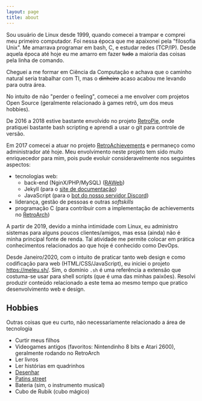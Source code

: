```yaml
---
layout: page
title: about
---
```


Sou usuário de Linux desde 1999, quando comecei a trampar e comprei meu primeiro computador. Foi nessa época que me apaixonei pela "filosofia Unix". Me amarrava programar em bash, C, e estudar redes (TCP/IP). Desde aquela época até hoje eu me amarro em fazer ~~tudo~~ a maioria das coisas pela linha de comando.

Cheguei a me formar em Ciência da Computação e achava que o caminho natural seria trabalhar com TI, mas o ~~dinheiro~~ acaso acabou me levando para outra área.

No intuito de não "perder o feeling", comecei a me envolver com projetos Open Source (geralmente relacionado à games retrô, um dos meus hobbies).

De 2016 a 2018 estive bastante envolvido no projeto [RetroPie](https://retropie.org.uk/), onde pratiquei bastante bash scripting e aprendi a usar o git para controle de versão.

Em 2017 comecei a atuar no projeto [RetroAchievements](http://retroachievements.org) e permaneço como administrador até hoje. Meu envolvimento neste projeto tem sido muito enriquecedor para mim, pois pude evoluir consideravelmente nos seguintes aspectos:

- tecnologias web:
    - back-end (NginX/PHP/MySQL) ([RAWeb](https://github.com/RetroAchievements/RAWeb))
    - Jekyll (para o [site de documentação](https://docs.retroachievements.org))
    - JavaScript (para o [bot do nosso servidor Discord](https://github.com/RetroAchievements/RABot))
- liderança, gestão de pessoas e outras _softskills_
- programação C (para contribuir com a implementação de achievements no [RetroArch](https://github.com/libretro/RetroArch))

A partir de 2019, devido a minha intimidade com Linux, eu administro sistemas para alguns poucos clientes/amigos, mas essa (ainda) não é minha principal fonte de renda. Tal atividade me permite colocar em prática conhecimentos relacionados ao que hoje é conhecido como DevOps.

Desde Janeiro/2020, com o intuito de praticar tanto web design e como codificação para web (HTML/CSS/JavaScript), eu iniciei o projeto https://meleu.sh/. Sim, o domínio `.sh` é uma referência a extensão que costuma-se usar para shell scripts (que é uma das minhas paixões). Resolvi produzir conteúdo relacionado a este tema ao mesmo tempo que pratico desenvolvimento web e design.


## Hobbies

Outras coisas que eu curto, não necessariamente relacionado a área de tecnologia

- Curtir meus filhos
- Videogames antigos (favoritos: Nintendinho 8 bits e Atari 2600), geralmente rodando no RetroArch
- Ler livros
- Ler histórias em quadrinhos
- [Desenhar](https://meleuartblog.wordpress.com/)
- [Patins street](https://www.youtube.com/watch?v=m2kTpd1C-as)
- Bateria (sim, o instrumento musical)
- Cubo de Rubik (cubo mágico)
